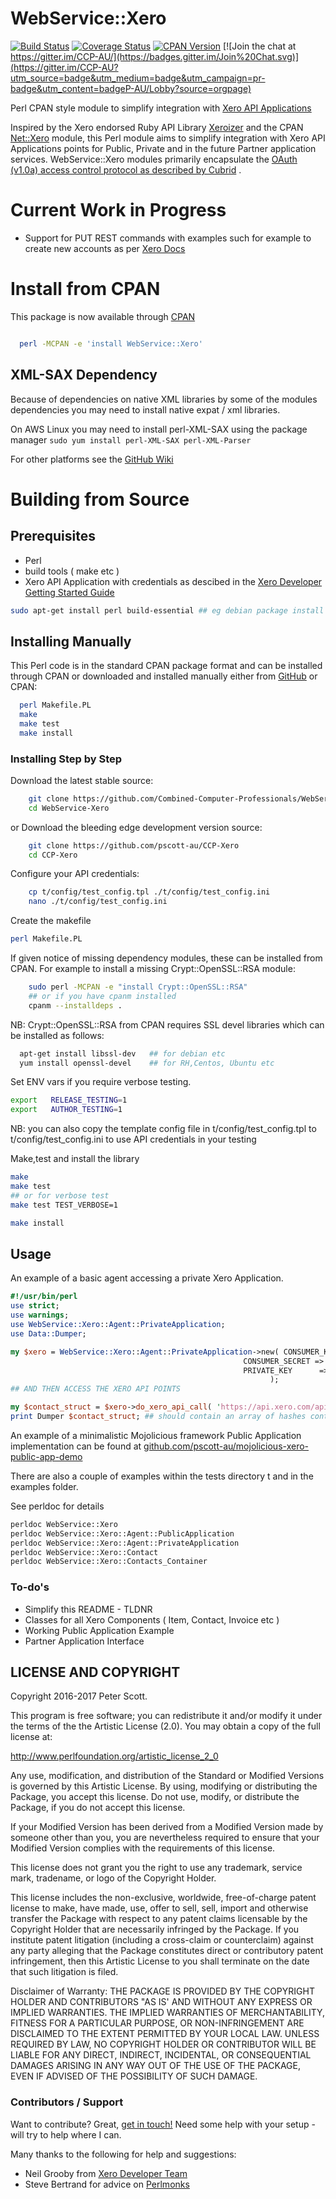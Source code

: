 # WebService::Xero


[![Build Status](https://travis-ci.org/pscott-au/CCP-Xero.svg?branch=master)](https://travis-ci.org/pscott-au/CCP-Xero)
[![Coverage Status](https://coveralls.io/repos/github/pscott-au/CCP-Xero/badge.svg?branch=master)](https://coveralls.io/github/pscott-au/CCP-Xero?branch=master)
[![CPAN Version](https://img.shields.io/cpan/v/WebService-Xero.svg)](http://search.cpan.org/~localshop/WebService-Xero/lib/WebService/Xero.pm)
[![Join the chat at https://gitter.im/CCP-AU/](https://badges.gitter.im/Join%20Chat.svg)](https://gitter.im/CCP-AU?utm_source=badge&utm_medium=badge&utm_campaign=pr-badge&utm_content=badgeP-AU/Lobby?source=orgpage)

Perl CPAN style module to simplify integration with [Xero API Applications](https://developer.xero.com)

Inspired by the Xero endorsed Ruby API Library [Xeroizer] 
and the CPAN [Net::Xero](http://search.cpan.org/~elliott/Net-Xero/lib/Net/Xero.pm) module, this Perl module aims to simplify integration with Xero API Applications
points for Public, Private and in the future Partner application services.
WebService::Xero modules primarily encapsulate the [OAuth (v1.0a) access control protocol as described by Cubrid](http://www.cubrid.org/blog/dev-platform/dancing-with-oauth-understanding-how-authorization-works/) .


# Current Work in Progress

* Support for PUT REST commands with examples such for example to create new accounts as per [Xero Docs](https://developer.xero.com/documentation/api/accounts#PUT)


# Install from CPAN

This package is now available through [CPAN](http://search.cpan.org/~localshop/WebService-Xero/)

````sh

  perl -MCPAN -e 'install WebService::Xero'

````

## XML-SAX Dependency

Because of dependencies on native XML libraries by some of the modules dependencies you may need to install native expat / xml libraries.

On AWS Linux you may need to install perl-XML-SAX using the package manager ````sudo yum install perl-XML-SAX perl-XML-Parser````

For other platforms see the [GitHub Wiki](https://github.com/pscott-au/CCP-Xero/wiki/Installation-Dependency-Issues)




# Building from Source

## Prerequisites 

* Perl
* build tools ( make etc )
* Xero API Application with credentials as descibed in the [Xero Developer Getting Started Guide](https://developer.xero.com/documentation/getting-started/getting-started-guide/)

````sh
sudo apt-get install perl build-essential ## eg debian package install
````



## Installing Manually


This Perl code is in the standard CPAN package format and can be installed through CPAN or downloaded and installed manually either from [GitHub](https://github.com/Combined-Computer-Professionals/WebService-Xero) or CPAN:

```sh
  perl Makefile.PL
  make
  make test
  make install
```

### Installing Step by Step

Download the latest stable source:

```sh
    git clone https://github.com/Combined-Computer-Professionals/WebService-Xero
    cd WebService-Xero
```

or Download the bleeding edge development version source:
```sh
    git clone https://github.com/pscott-au/CCP-Xero
    cd CCP-Xero
```

Configure your API credentials:
```sh
    cp t/config/test_config.tpl ./t/config/test_config.ini
    nano ./t/config/test_config.ini
```



Create the makefile

```sh
perl Makefile.PL
```
If given notice of missing dependency modules, these can be installed from CPAN. For example to install a missing Crypt::OpenSSL::RSA module:
```sh
    sudo perl -MCPAN -e "install Crypt::OpenSSL::RSA"
    ## or if you have cpanm installed
    cpanm --installdeps .
```

NB: Crypt::OpenSSL::RSA from CPAN requires SSL devel libraries which
    can be installed as follows:
```sh 
  apt-get install libssl-dev   ## for debian etc
  yum install openssl-devel    ## for RH,Centos, Ubuntu etc
```

Set ENV vars if you require verbose testing.
````sh
export   RELEASE_TESTING=1
export   AUTHOR_TESTING=1

````
NB: you can also copy the template config file in t/config/test_config.tpl to t/config/test_config.ini to use API credentials in your testing 


Make,test and install the library
```sh
make
make test
## or for verbose test
make test TEST_VERBOSE=1

make install
```

## Usage

An example of a basic agent accessing a private Xero Application.
````perl
#!/usr/bin/perl
use strict;
use warnings;
use WebService::Xero::Agent::PrivateApplication;
use Data::Dumper;

my $xero = WebService::Xero::Agent::PrivateApplication->new( CONSUMER_KEY    => 'YOUR_OAUTH_CONSUMER_KEY', 
                                                    CONSUMER_SECRET => 'YOUR_OAUTH_CONSUMER_SECRET', 
                                                    PRIVATE_KEY      => '-----BEGIN RSA PRIVATE KEY-----.....etc'
                                                          );
## AND THEN ACCESS THE XERO API POINTS

my $contact_struct = $xero->do_xero_api_call( 'https://api.xero.com/api.xro/2.0/Contacts' );
print Dumper $contact_struct; ## should contain an array of hashes containing contact data.
````

An example of a minimalistic Mojolicious framework Public Application implementation can be found at [github.com/pscott-au/mojolicious-xero-public-app-demo](https://github.com/pscott-au/mojolicious-xero-public-app-demo)

There are also a couple of examples within the tests directory t and in the examples folder.


See perldoc for details
````sh
perldoc WebService::Xero
perldoc WebService::Xero::Agent::PublicApplication
perldoc WebService::Xero::Agent::PrivateApplication
perldoc WebService::Xero::Contact
perldoc WebService::Xero::Contacts_Container
````



### To-do's
 - Simplify this README - TLDNR
 - Classes for all Xero Components ( Item, Contact, Invoice etc )
 - Working Public Application Example 
 - Partner Application Interface

LICENSE AND COPYRIGHT
----

Copyright 2016-2017 Peter Scott.

This program is free software; you can redistribute it and/or modify it
under the terms of the the Artistic License (2.0). You may obtain a
copy of the full license at:

http://www.perlfoundation.org/artistic_license_2_0

Any use, modification, and distribution of the Standard or Modified
Versions is governed by this Artistic License. By using, modifying or
distributing the Package, you accept this license. Do not use, modify,
or distribute the Package, if you do not accept this license.

If your Modified Version has been derived from a Modified Version made
by someone other than you, you are nevertheless required to ensure that
your Modified Version complies with the requirements of this license.

This license does not grant you the right to use any trademark, service
mark, tradename, or logo of the Copyright Holder.

This license includes the non-exclusive, worldwide, free-of-charge
patent license to make, have made, use, offer to sell, sell, import and
otherwise transfer the Package with respect to any patent claims
licensable by the Copyright Holder that are necessarily infringed by the
Package. If you institute patent litigation (including a cross-claim or
counterclaim) against any party alleging that the Package constitutes
direct or contributory patent infringement, then this Artistic License
to you shall terminate on the date that such litigation is filed.

Disclaimer of Warranty: THE PACKAGE IS PROVIDED BY THE COPYRIGHT HOLDER
AND CONTRIBUTORS "AS IS' AND WITHOUT ANY EXPRESS OR IMPLIED WARRANTIES.
THE IMPLIED WARRANTIES OF MERCHANTABILITY, FITNESS FOR A PARTICULAR
PURPOSE, OR NON-INFRINGEMENT ARE DISCLAIMED TO THE EXTENT PERMITTED BY
YOUR LOCAL LAW. UNLESS REQUIRED BY LAW, NO COPYRIGHT HOLDER OR
CONTRIBUTOR WILL BE LIABLE FOR ANY DIRECT, INDIRECT, INCIDENTAL, OR
CONSEQUENTIAL DAMAGES ARISING IN ANY WAY OUT OF THE USE OF THE PACKAGE,
EVEN IF ADVISED OF THE POSSIBILITY OF SUCH DAMAGE.


### Contributors / Support

Want to contribute? Great, [get in touch!](mailto:peter@computerpros.com.au)
Need some help with your setup - will try to help where I can.

Many thanks to the following for help and suggestions:

  * Neil Grooby from [Xero Developer Team](https://developer.xero.com/)
  * Steve Bertrand for advice on [Perlmonks](https://perlmonks.org) 

[Xeroizer]: <https://github.com/waynerobinson/xeroizer/>
[Developer Blog]: <https://xero.computerpros.net.au>
  

